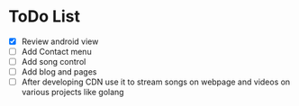 # ToDo List

- [x] Review android view
- [ ] Add Contact menu
- [ ] Add song control
- [ ] Add blog and pages
- [ ] After developing CDN use it to stream songs on webpage and videos on various projects like golang
